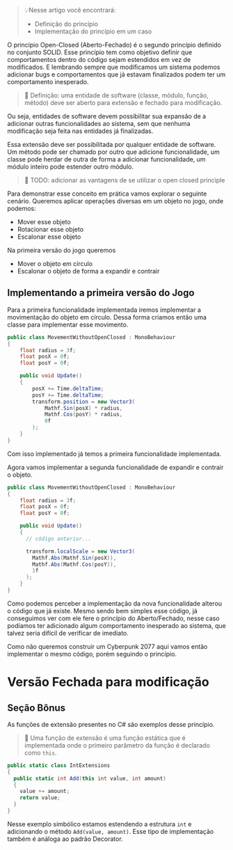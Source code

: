 > 💡Nesse artigo você encontrará:
> - Definição do princípio
> - Implementação do princípio em um caso

O princípio Open-Closed (Aberto-Fechado) é o segundo princípio definido no conjunto SOLID. Esse princípio tem como objetivo definir que comportamentos dentro do código sejam estendidos em vez de modificados. E lembrando sempre que modificamos um sistema podemos adicionar bugs e comportamentos que já estavam finalizados podem ter um comportamento inesperado.

>  📝 Definição: uma entidade de software (classe, módulo, função, método) deve ser aberto para extensão e fechado para modificação.

Ou seja, entidades de software devem possibilitar sua expansão de a adicionar outras funcionalidades ao sistema, sem que nenhuma modificação seja feita nas entidades já finalizadas.

Essa extensão deve ser possibilitada por qualquer entidade de software. Um método pode ser chamado por outro que adicione funcionalidade, um classe pode herdar de outra de forma a adicionar funcionalidade, um módulo inteiro pode estender outro módulo.

> 🧱 TODO: adicionar as vantagens de se utilizar o open closed principle

Para demonstrar esse conceito em prática vamos explorar o seguinte cenário. Queremos aplicar operações diversas em um objeto no jogo, onde podemos:

- Mover esse objeto
- Rotacionar esse objeto
- Escalonar esse objeto

Na primeira versão do jogo queremos

- Mover o objeto em círculo
- Escalonar o objeto de forma a expandir e contrair

## Implementando a primeira versão do Jogo

Para a primeira funcionalidade implementada iremos implementar a movimentação do objeto em círculo. Dessa forma criamos então uma classe para implementar esse movimento.

```csharp
public class MovementWithoutOpenClosed : MonoBehaviour
{
    float radius = 3f;
    float posX = 0f;
    float posY = 0f;

    public void Update()
    {
        posX += Time.deltaTime;
        posY += Time.deltaTime;
        transform.position = new Vector3(
            Mathf.Sin(posX) * radius,
            Mathf.Cos(posY) * radius,
            0f
        );
    }
}
```

Com isso implementado já temos a primeira funcionalidade implementada.

Agora vamos implementar a segunda funcionalidade de expandir e contrair o objeto.

```csharp
public class MovementWithoutOpenClosed : MonoBehaviour
{
    float radius = 3f;
    float posX = 0f;
    float posY = 0f;

    public void Update()
    {
      // código anterior...

      transform.localScale = new Vector3(
        Mathf.Abs(Mathf.Sin(posX)),
        Mathf.Abs(Mathf.Cos(posY)),
        1f
      );
    }
}
```

Como podemos perceber a implementação da nova funcionalidade alterou o código que já existe. Mesmo sendo bem simples esse código, já conseguimos ver com ele fere o princípio do Aberto/Fechado, nesse caso podíamos ter adicionado algum comportamento inesperado ao sistema, que talvez seria difícil de verificar de imediato.

Como não queremos construir um Cyberpunk 2077 aqui vamos então implementar o mesmo código, porém seguindo o princípio.

# Versão Fechada para modificação



## Seção Bônus

As funções de extensão presentes no C# são exemplos desse princípio. 

> 📝 Uma função de extensão é uma função estática que é implementada onde o primeiro parâmetro da função é declarado como `this`.

```csharp
public static class IntExtensions 
{
  public static int Add(this int value, int amount)
  {
    value += amount;
    return value;
  }
}

```

Nesse exemplo simbólico estamos estendendo a estrutura `int` e adicionando o método `Add(value, amount)`. Esse tipo de implementação também é análoga ao padrão Decorator.